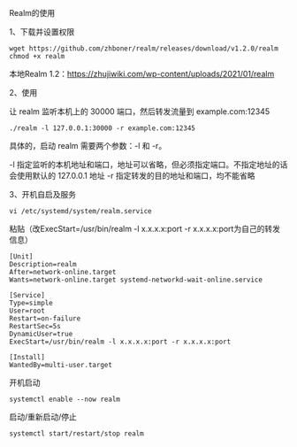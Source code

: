 Realm的使用

1、下载并设置权限
```
wget https://github.com/zhboner/realm/releases/download/v1.2.0/realm
chmod +x realm
```
本地Realm 1.2：https://zhujiwiki.com/wp-content/uploads/2021/01/realm

2、使用

让 realm 监听本机上的 30000 端口，然后转发流量到 example.com:12345
```
./realm -l 127.0.0.1:30000 -r example.com:12345
```
具体的，启动 realm 需要两个参数：-l 和 -r。

-l 指定监听的本机地址和端口，地址可以省略，但必须指定端口。不指定地址的话会使用默认的 127.0.0.1 地址
-r 指定转发的目的地址和端口，均不能省略

3、开机自启及服务
```
vi /etc/systemd/system/realm.service
```
粘贴（改ExecStart=/usr/bin/realm -l x.x.x.x:port -r x.x.x.x:port为自己的转发信息）
```
[Unit]
Description=realm
After=network-online.target
Wants=network-online.target systemd-networkd-wait-online.service

[Service]
Type=simple
User=root
Restart=on-failure
RestartSec=5s
DynamicUser=true
ExecStart=/usr/bin/realm -l x.x.x.x:port -r x.x.x.x:port

[Install]
WantedBy=multi-user.target
```
开机启动
```
systemctl enable --now realm
```
启动/重新启动/停止
```
systemctl start/restart/stop realm
```
